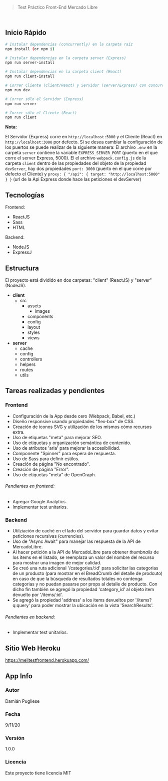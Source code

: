 > Test Práctico Front-End Mercado Libre

&nbsp;  

## Inicio Rápido  

``` bash
# Instalar dependencias (concurrently) en la carpeta raíz
npm install (or npm i)

# Instalar dependencias en la carpeta server (Express)
npm run server-install

# Instalar dependencias en la carpeta client (React)
npm run client-install

# Correr Cliente (client/React) y Servidor (server/Express) con concurrently simultáneamente
npm run dev

# Correr sólo el Servidor (Express) 
npm run server

# Correr sólo el Cliente (React) 
npm run client
```

**Nota:**

El Servidor (Express) corre en `http://localhost:5000` y el Cliente (React) en `http://localhost:3000` por defecto. 
Si se desea cambiar la configuración de los puertos se puede realizar de la siguiente manera:
El archivo `.env` en la carpeta `server` contiene la variable `EXPRESS_SERVER_PORT` (puerto en el que corre el server Express, 5000).
El el archivo `webpack.config.js` de la carpeta `client` dentro de las propiedades del objeto de la propiedad `devServer`, hay dos 
propiedades `port: 3000` (puerto en el que corre por defecto el Cliente) y `proxy: { "/api": { target: "http://localhost:5000" } }`
(url de la Api Express donde hace las peticiones el devServer)

## Tecnologías
Frontend:
- ReactJS
- Sass
- HTML

Backend:
- NodeJS
- ExpressJ

## Estructura
El proyecto está dividido en dos carpetas: "client" (ReactJS) y "server" (NodeJS).

- **client**
  - src
    - assets
      - images
    - components
    - config
    - layout
    - styles
    - views
- **server**
  - cache
  - config
  - controllers 
  - helpers
  - routes
  - utils 

## Tareas realizadas y pendientes 

### Frontend

* Configuración de la App desde cero (Webpack, Babel, etc.)
* Diseño responsive usando propiedades "flex-box" de CSS.
* Creación de íconos SVG y utilización de los mismos cómo recursos extra.
* Uso de etiquetas "meta" para mejorar SEO.
* Uso de etiquetas y organización semántica de contenido.
* Uso de atributos 'aria' para mejorar la accesibilidad.
* Componente "Spinner" para espera de respuesta.
* Uso de Sass para definir estilos.
* Creación de página "No encontrado".
* Creación de página "Error".
* Uso de etiquetas "meta" de OpenGraph.

###### Pendientes en frontend:

* Agregar Google Analytics.
* Implementar test unitarios.

### Backend

* Utilziación de caché en el lado del servidor para guardar datos y evitar peticiones recursivas (currencies).
* Uso de "Async Await" para manejar las respuesta de la API de MercadoLibre.
* Al hacer petición a la API de MercadoLibre para obtener *thumbnails* de los items en el listado, se reemplaza un valor del nombre del recurso para mostrar una imagen de mejor calidad.
* Se creó una ruta adicional '/categories/:id' para solicitar las categorias de un producto (para mostrar en el BreadCrumb del detalle de prodcuto) en caso de que la búsqueda de resultados totales no contenga categorias y no puedan pasarse por props al detalle de producto. Con dicho fin también se agregó la propiedad 'category_id' al objeto item devuelto por '/items/:id'.
* Se agregó la propiedad 'address' a los items devueltos por '/items?q:query' para poder mostrar la ubicación en la vista 'SearchResults'. 

###### Pendientes en backend:
* Implementar test unitarios. 

## Sitio Web Heroku

https://melitestfrontend.herokuapp.com/

## App Info

### Autor

Damián Pugliese

### Fecha

9/11/20

### Versión

1.0.0

### Licencia

Este proyecto tiene licencia MIT

